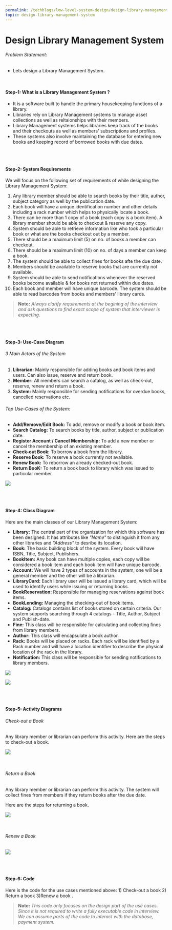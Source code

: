 ```yaml
---
permalink: /techblogs/low-level-system-design/design-library-management-system
topic: design-library-management-system
---
```


# Design Library Management System

###### Problem Statement:

- Lets design a Library Management System.

<br>

#### Step-1: What is a Library Management System ?

- It is a software built to handle the primary housekeeping functions of a library.
- Libraries rely on Library Management systems to manage asset collections as well as reltaionships with their members.
- Library Management systems helps libraries keep track of the books and their checkouts as well as members' subscriptions and profiles.
- These systems also involve maintaining the database for entering new books and keeping record of borrowed books with due dates.

<br>

<br>

#### Step-2: System Requirements

We will focus on the following set of requirements of while designing the Library Management System:

1. Any library member should be able to search books by their title, author, subject category as well by the publication date.
2. Each book will have a unique identification number and other details including a rack number which helps to physically locate a book.
3. There can be more than 1 copy of a book (each copy is a book item). A library member should be able to checkout & reserve any copy.
4. System should be able to retrieve information like who took a particular book or what are the books checkout out by a member.
5. There should be a maximum limit (5) on no. of books a member can checkout.
6. There should be a maximum limit (10) on no. of days a member can keep a book.
7. The system should be able to collect fines for books afte the due date.
8. Members should be available to reserve books that are currently not available.
9. System should be able to send notifications whenever the reserved books become available & for books not returned within due dates.
10. Each book and member will have unique barcode. The system should be able to read barcodes from books and members' library cards.

> **Note:** *Always clarify requirements at the begining of the interview and ask questions to find exact scope of system that interviewer is expecting.*

<br>

<br>

#### Step-3: Use-Case Diagram

###### 3 Main Actors of the System

1. **Librarian:**  Mainly responsible for adding books and book items and users. Can also issue, reserve and return book.
2. **Member:** All members can search a catalog, as well as check-out, reserve, renew and return a book.
3. **System:** Mainly responsible for sending notifications for overdue books, cancelled reservations etc.

###### Top Use-Cases of  the System:

- **Add/Remove/Edit Book:** To add, remove or modify a book or book item.
- **Search Catalog:** To search books by title, author, subject or publication date.
- **Register Account / Cancel Membership:** To add a new member or cancel the membership of an existing member.
- **Check-out Book:** To borrow a book from the library.
- **Reserve Book:** To reserve a book currently not available.
- **Renew Book:** To reborrow an already checked-out book.
- **Return BooK:** To return a book back to library which was issued to particular member.

![](assets/library_management_use_cases.png)

<br>

<br>

#### Step-4: Class Diagram

Here are the main classes of our Library Management System:

- **Library:** The central part of the organization for which this software has been designed. It has attributes like *"Name"* to distinguish it from any other libraries and *"Address"* to desribe its location.
- **Book:** The basic building block of the system. Every book will have ISBN, Title, Subject, Publishers.
- **BookItem:** Any book can have multiple copies, each copy will be considered a book item and each book item will have unique barcode.
- **Account:** We will have 2 types of accounts in the system, one will be a general member and the other will be a librarian.
- **LibraryCard:** Each library user will be issued a library card, which will be used to identify users while issuing or returning books.
- **BookReservation:** Responsible for managing reservations against book items.
- **BookLending:** Managing the checking-out of book items.
- **Catalog:** Catalogs contains list of books stored on certain criteria. Our system supports searching through 4 catalogs - Title, Author, Subject and Publish-date.
- **Fine:** This class will be responsible for calculating and collecting fines from library members.
- **Author:** This class will encapsulate a book author.
- **Rack:** Books will be placed on racks. Each rack will be identified by a Rack number and will have a location identifier to describe the physical location of the rack in the library.
- **Notification:** This class will be responsible for sending notifications to library members.

![](assets/library_management_system_class_diagram_enums.png)

![](assets/library_management_system_class_diagram.png)

<br>

<br>

#### Step-5: Activity Diagrams

###### Check-out a Book

Any library member or librarian can perform this activity. Here are the steps to check-out a book.

![](assets/check_out_book.png)

<br>

###### Return a Book

Any library member or librarian can perform this activity. The system will collect fines from members if they return books after the due date.

Here are the steps for returning a book.

![](assets/return_book.png)

<br>

###### Renew a Book

![](assets/renew_a_book.png)

<br>

<br>

#### Step-6: Code

Here is the code for the use cases mentioned above: 1) Check-out a book  2) Return a book  3)Renew a book .

> **Note:** *This code only focuses on the design part of the use cases. Since it is not required to write a fully executable code in interview. We can assume parts of the code to interact with the database, payment system.*

